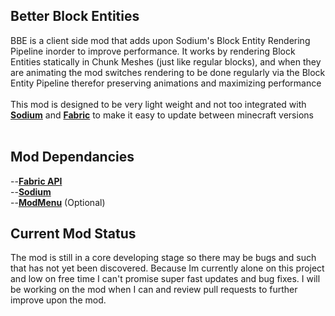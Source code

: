 ## Better Block Entities

BBE is a client side mod that adds upon Sodium's Block Entity Rendering Pipeline inorder to improve performance.
It works by rendering Block Entities statically in Chunk Meshes (just like regular blocks), and when they are animating 
the mod switches rendering to be done regularly via the Block Entity Pipeline therefor preserving animations and maximizing
performance<br/><br/>
This mod is designed to be very light weight and not too integrated with **[Sodium](https://modrinth.com/mod/sodium)** and **[Fabric](https://fabricmc.net/use/)** to make it easy to update between
minecraft versions<br/><br/>
## Mod Dependancies
--**[Fabric API](https://fabricmc.net/use/)**<br/>
--**[Sodium](https://modrinth.com/mod/sodium)**<br/>
--**[ModMenu](https://modrinth.com/mod/modmenu)** (Optional)

## Current Mod Status
The mod is still in a core developing stage so there may be bugs and such that has not yet been discovered. Because Im currently 
alone on this project and low on free time I can't promise super fast updates and bug fixes. I will be working on the mod when I can
and review pull requests to further improve upon the mod.<br/><br/>
